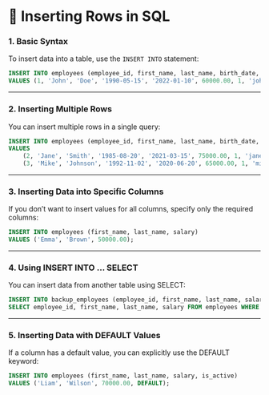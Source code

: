 # 📘 Inserting Rows in SQL  

### 1️. Basic Syntax  
To insert data into a table, use the `INSERT INTO` statement:  
```sql
INSERT INTO employees (employee_id, first_name, last_name, birth_date, hire_date, salary, is_active, email)
VALUES (1, 'John', 'Doe', '1990-05-15', '2022-01-10', 60000.00, 1, 'john.doe@example.com');
```
---

###  2. Inserting Multiple Rows
You can insert multiple rows in a single query:
```sql
INSERT INTO employees (employee_id, first_name, last_name, birth_date, hire_date, salary, is_active, email)  
VALUES  
    (2, 'Jane', 'Smith', '1985-08-20', '2021-03-15', 75000.00, 1, 'jane.smith@example.com'),  
    (3, 'Mike', 'Johnson', '1992-11-02', '2020-06-20', 65000.00, 1, 'mike.johnson@example.com');
```

---

### 3. Inserting Data into Specific Columns
If you don’t want to insert values for all columns, specify only the required columns:
```sql
INSERT INTO employees (first_name, last_name, salary)  
VALUES ('Emma', 'Brown', 50000.00);
```

---


### 4. Using INSERT INTO ... SELECT
You can insert data from another table using SELECT:
```sql
INSERT INTO backup_employees (employee_id, first_name, last_name, salary)  
SELECT employee_id, first_name, last_name, salary FROM employees WHERE is_active = 1;
```

---

### 5. Inserting Data with DEFAULT Values
If a column has a default value, you can explicitly use the DEFAULT keyword:
```sql
INSERT INTO employees (first_name, last_name, salary, is_active)  
VALUES ('Liam', 'Wilson', 70000.00, DEFAULT);
```
